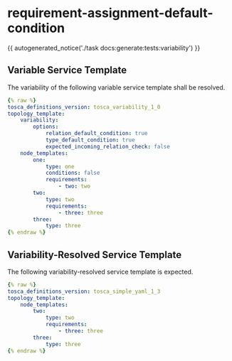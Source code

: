 # requirement-assignment-default-condition

{{ autogenerated_notice('./task docs:generate:tests:variability') }}


## Variable Service Template

The variability of the following variable service template shall be resolved.

```yaml linenums="1"
{% raw %}
tosca_definitions_version: tosca_variability_1_0
topology_template:
    variability:
        options:
            relation_default_condition: true
            type_default_condition: true
            expected_incoming_relation_check: false
    node_templates:
        one:
            type: one
            conditions: false
            requirements:
                - two: two
        two:
            type: two
            requirements:
                - three: three
        three:
            type: three
{% endraw %}
```




## Variability-Resolved Service Template

The following variability-resolved service template is expected.

```yaml linenums="1"
{% raw %}
tosca_definitions_version: tosca_simple_yaml_1_3
topology_template:
    node_templates:
        two:
            type: two
            requirements:
                - three: three
        three:
            type: three
{% endraw %}
```

